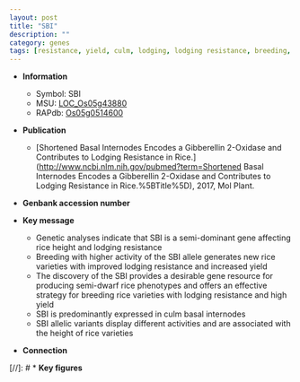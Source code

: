 ```yaml
---
layout: post
title: "SBI"
description: ""
category: genes
tags: [resistance, yield, culm, lodging, lodging resistance, breeding, height]
---
```


* **Information**  
    + Symbol: SBI  
    + MSU: [LOC_Os05g43880](http://rice.uga.edu/cgi-bin/ORF_infopage.cgi?orf=LOC_Os05g43880)  
    + RAPdb: [Os05g0514600](http://rapdb.dna.affrc.go.jp/viewer/gbrowse_details/irgsp1?name=Os05g0514600)  

* **Publication**  
    + [Shortened Basal Internodes Encodes a Gibberellin 2-Oxidase and Contributes to Lodging Resistance in Rice.](http://www.ncbi.nlm.nih.gov/pubmed?term=Shortened Basal Internodes Encodes a Gibberellin 2-Oxidase and Contributes to Lodging Resistance in Rice.%5BTitle%5D), 2017, Mol Plant.

* **Genbank accession number**  

* **Key message**  
    + Genetic analyses indicate that SBI is a semi-dominant gene affecting rice height and lodging resistance
    + Breeding with higher activity of the SBI allele generates new rice varieties with improved lodging resistance and increased yield
    + The discovery of the SBI provides a desirable gene resource for producing semi-dwarf rice phenotypes and offers an effective strategy for breeding rice varieties with lodging resistance and high yield
    + SBI is predominantly expressed in culm basal internodes
    + SBI allelic variants display different activities and are associated with the height of rice varieties

* **Connection**  

[//]: # * **Key figures**  


